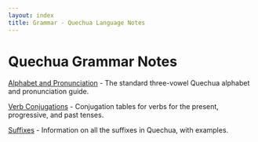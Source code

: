 ```yaml
---
layout: index
title: Grammar - Quechua Language Notes
---
```


# Quechua Grammar Notes

[Alphabet and Pronunciation][alpha] - The standard three-vowel Quechua alphabet
and pronunciation guide.

[Verb Conjugations][conj] - Conjugation tables for verbs for the present,
progressive, and past tenses.

[Suffixes][suffix] - Information on all the suffixes in Quechua, with examples.

[alpha]: alphabet.html
[conj]: g_conj.html
[suffix]: g_suffix.html
